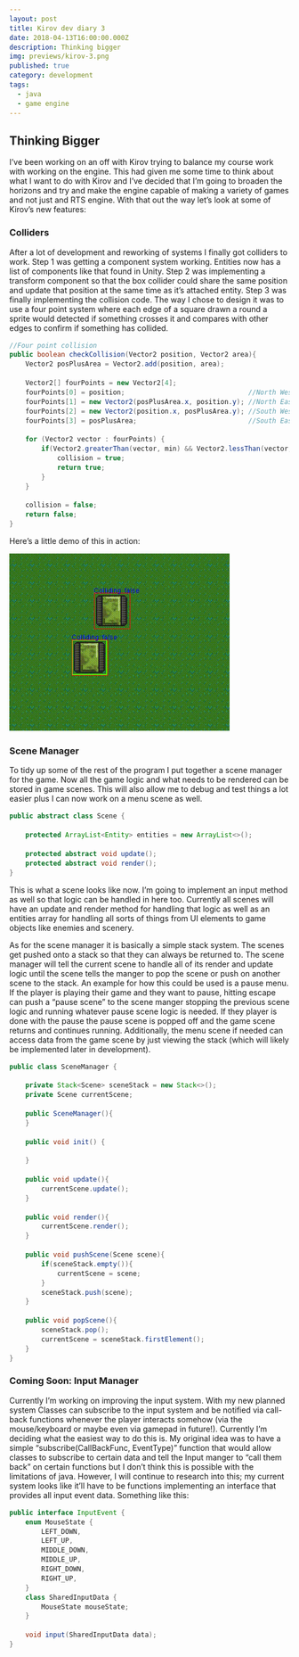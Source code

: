 ```yaml
---
layout: post
title: Kirov dev diary 3
date: 2018-04-13T16:00:00.000Z
description: Thinking bigger
img: previews/kirov-3.png
published: true
category: development
tags:
  - java
  - game engine
---
```

## Thinking Bigger

I’ve been working on an off with Kirov trying to balance my course work with working on the engine. This had given me some time to think about what I want to do with Kirov and I’ve decided that I’m going to broaden the horizons and try and make the engine capable of making a variety of games and not just and RTS engine.
With that out the way let’s look at some of Kirov’s new features:

### Colliders

After a lot of development and reworking of systems I finally got colliders to work.
Step 1 was getting a component system working. Entities now has a list of components like that found in Unity.
Step 2 was implementing a transform component so that the box collider could share the same position and update that position at the same time as it’s attached entity.
Step 3 was finally implementing the collision code. The way I chose to design it was to use a four point system where each edge of a square drawn a round a sprite would detected if something crosses it and compares with other edges to confirm if something has collided.

``` java
//Four point collision
public boolean checkCollision(Vector2 position, Vector2 area){
    Vector2 posPlusArea = Vector2.add(position, area);

    Vector2[] fourPoints = new Vector2[4];
    fourPoints[0] = position;                               //North West
    fourPoints[1] = new Vector2(posPlusArea.x, position.y); //North East
    fourPoints[2] = new Vector2(position.x, posPlusArea.y); //South West
    fourPoints[3] = posPlusArea;                            //South East

    for (Vector2 vector : fourPoints) {
        if(Vector2.greaterThan(vector, min) && Vector2.lessThan(vector, max)) {
            collision = true;
            return true;
        }
    }

    collision = false;
    return false;
}
```

Here’s a little demo of this in action:

![Collision Demo](/assets/img/kirov-collision1.gif)

### Scene Manager

To tidy up some of the rest of the program I put together a scene manager for the game. Now all the game logic and what needs to be rendered can be stored in game scenes. This will also allow me to debug and test things a lot easier plus I can now work on a menu scene as well.

``` java
public abstract class Scene {

    protected ArrayList<Entity> entities = new ArrayList<>();

    protected abstract void update();
    protected abstract void render();
}
```

This is what a scene looks like now. I’m going to implement an input method as well so that logic can be handled in here too. Currently all scenes will have an update and render method for handling that logic as well as an entities array for handling all sorts of things from UI elements to game objects like enemies and scenery.

As for the scene manager it is basically a simple stack system. The scenes get pushed onto a stack so that they can always be returned to. The scene manager will tell the current scene to handle all of its render and update logic until the scene tells the manger to pop the scene or push on another scene to the stack. An example for how this could be used is a pause menu.
If the player is playing their game and they want to pause, hitting escape can push a “pause scene” to the scene manger stopping the previous scene logic and running whatever pause scene logic is needed. If they player is done with the pause the pause scene is popped off and the game scene returns and continues running. Additionally, the menu scene if needed can access data from the game scene by just viewing the stack (which will likely be implemented later in development).

``` java
public class SceneManager {

    private Stack<Scene> sceneStack = new Stack<>();
    private Scene currentScene;

    public SceneManager(){
    }

    public void init() {

    }

    public void update(){
        currentScene.update();
    }

    public void render(){
        currentScene.render();
    }

    public void pushScene(Scene scene){
        if(sceneStack.empty()){
            currentScene = scene;
        }
        sceneStack.push(scene);
    }

    public void popScene(){
        sceneStack.pop();
        currentScene = sceneStack.firstElement();
    }
}
```

### Coming Soon: Input Manager

Currently I’m working on improving the input system. With my new planned system Classes can subscribe to the input system and be notified via call-back functions whenever the player interacts somehow (via the mouse/keyboard or maybe even via gamepad in future!). Currently I’m deciding what the easiest way to do this is. My original idea was to have a simple “subscribe(CallBackFunc, EventType)” function that would allow classes to subscribe to certain data and tell the Input manger to “call them back” on certain functions but I don’t think this is possible with the limitations of java. However, I will continue to research into this; my current system looks like it’ll have to be functions implementing an interface that provides all input event data. Something like this:

``` java
public interface InputEvent {
    enum MouseState {
        LEFT_DOWN,
        LEFT_UP,
        MIDDLE_DOWN,
        MIDDLE_UP,
        RIGHT_DOWN,
        RIGHT_UP,
    }
    class SharedInputData {
        MouseState mouseState;
    }

    void input(SharedInputData data);
}
```
